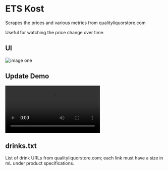 # ETS Kost
Scrapes the prices and various metrics from qualityliquorstore.com

Useful for watching the price change over time.


## UI
![image one](https://trentwil.es/a/pOCUAgJTdc.png)

## Update Demo
<video controls src="https://trentwil.es/a/fw8JEozHfy.mp4" title="Title"></video>

## drinks.txt
List of drink URLs from qualityliquorstore.com; each link must have a size in mL under product specifications.